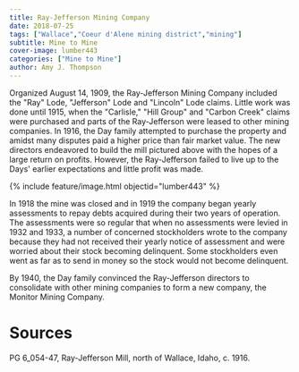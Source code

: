 ```yaml
---
title: Ray-Jefferson Mining Company
date: 2018-07-25
tags: ["Wallace","Coeur d'Alene mining district","mining"]
subtitle: Mine to Mine
cover-image: lumber443
categories: ["Mine to Mine"]
author: Amy J. Thompson
---
```


Organized August 14, 1909, the Ray-Jefferson Mining Company included the "Ray" Lode, "Jefferson" Lode and "Lincoln" Lode claims. Little work was done until 1915, when the "Carlisle," "Hill Group" and "Carbon Creek" claims were purchased and parts of the Ray-Jefferson were leased to other mining companies. In 1916, the Day family attempted to purchase the property and amidst many disputes paid a higher price than fair market value. The new directors endeavored to build the mill pictured above with the hopes of a large return on profits. However, the Ray-Jefferson failed to live up to the Days' earlier expectations and little profit was made.

{% include feature/image.html objectid="lumber443" %}

In 1918 the mine was closed and in 1919 the company began yearly assessments to repay debts acquired during their two years of operation. The assessments were so regular that when no assessments were levied in 1932 and 1933, a number of concerned stockholders wrote to the company because they had not received their yearly notice of assessment and were worried about their stock becoming delinquent. Some stockholders even went as far as to send in money so the stock would not become delinquent.

By 1940, the Day family convinced the Ray-Jefferson directors to consolidate with other mining companies to form a new company, the Monitor Mining Company.

# Sources

PG 6_054-47, Ray-Jefferson Mill, north of Wallace, Idaho, c. 1916.